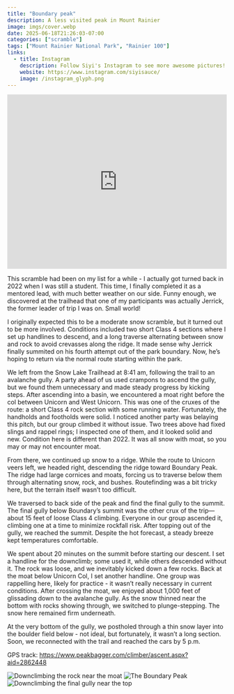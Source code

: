 ```yaml
---
title: "Boundary peak"
description: A less visited peak in Mount Rainier
image: imgs/cover.webp
date: 2025-06-18T21:26:03-07:00
categories: ["scramble"]
tags: ["Mount Rainier National Park", "Rainier 100"]
links:
  - title: Instagram
    description: Follow Siyi's Instagram to see more awesome pictures!
    website: https://www.instagram.com/siyisauce/
    image: /instagram_glyph.png
---
```

<iframe src="https://caltopo.com/m/7EECNGM" width="100%" height="400px" frameBorder="0"></iframe>

This scramble had been on my list for a while - I actually got turned back in 2022 when I was still a student. This time, I finally completed it as a mentored lead, with much better weather on our side. Funny enough, we discovered at the trailhead that one of my participants was actually Jerrick, the former leader of trip I was on. Small world!

I originally expected this to be a moderate snow scramble, but it turned out to be more involved. Conditions included two short Class 4 sections where I set up handlines to descend, and a long traverse alternating between snow and rock to avoid crevasses along the ridge. It made sense why Jerrick finally summited on his fourth attempt out of the park boundary. Now, he’s hoping to return via the normal route starting within the park.

We left from the Snow Lake Trailhead at 8:41 am, following the trail to an avalanche gully. A party ahead of us used crampons to ascend the gully, but we found them unnecessary and made steady progress by kicking steps. After ascending into a basin, we encountered a moat right before the col between Unicorn and West Unicorn. This was one of the cruxes of the route: a short Class 4 rock section with some running water. Fortunately, the handholds and footholds were solid. I noticed another party was belaying this pitch, but our group climbed it without issue. Two trees above had fixed slings and rappel rings; I inspected one of them, and it looked solid and new. Condition here is different than 2022. It was all snow with moat, so you may or may not encounter moat.

From there, we continued up snow to a ridge. While the route to Unicorn veers left, we headed right, descending the ridge toward Boundary Peak. The ridge had large cornices and moats, forcing us to traverse below them through alternating snow, rock, and bushes. Routefinding was a bit tricky here, but the terrain itself wasn’t too difficult.

We traversed to back side of the peak and find the final gully to the summit. The final gully below Boundary’s summit was the other crux of the trip—about 15 feet of loose Class 4 climbing. Everyone in our group ascended it, climbing one at a time to minimize rockfall risk. After topping out of the gully, we reached the summit. Despite the hot forecast, a steady breeze kept temperatures comfortable.

We spent about 20 minutes on the summit before starting our descent. I set a handline for the downclimb; some used it, while others descended without it. The rock was loose, and we inevitably kicked down a few rocks. Back at the moat below Unicorn Col, I set another handline. One group was rappelling here, likely for practice - it wasn’t really necessary in current conditions. After crossing the moat, we enjoyed about 1,000 feet of glissading down to the avalanche gully. As the snow thinned near the bottom with rocks showing through, we switched to plunge-stepping. The snow here remained firm underneath.

At the very bottom of the gully, we postholed through a thin snow layer into the boulder field below - not ideal, but fortunately, it wasn’t a long section. Soon, we reconnected with the trail and reached the cars by 5 p.m.

GPS track: https://www.peakbagger.com/climber/ascent.aspx?aid=2862448

![Downclimbing the rock near the moat](imgs/moat.webp) ![The Boundary Peak](imgs/peak.webp) ![Downclimbing the final gully near the top](imgs/gully.webp)
